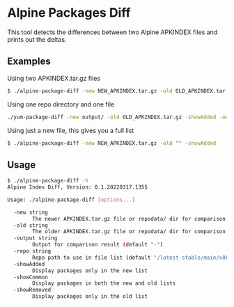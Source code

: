 # Alpine Packages Diff

This tool detects the differences between two Alpine APKINDEX files and prints out the deltas.

## Examples

Using two APKINDEX.tar.gz files
```bash
$ ./alpine-package-diff -new NEW_APKINDEX.tar.gz -old OLD_APKINDEX.tar.gz -showAdded
```

Using one repo directory and one file
```bash
./yum-package-diff -new output/ -old OLD_APKINDEX.tar.gz -showAdded -output filelist.txt
```

Using just a new file, this gives you a full list
```bash
$ ./alpine-package-diff -new NEW_APKINDEX.tar.gz -old "" -showAdded
```

## Usage
```bash
$ ./alpine-package-diff -h
Alpine Index Diff, Version: 0.1.20220317.1355

Usage: ./alpine-package-diff [options...]

  -new string
        The newer APKINDEX.tar.gz file or repodata/ dir for comparison (default "NEW_APKINDEX.tar.gz")
  -old string
        The older APKINDEX.tar.gz file or repodata/ dir for comparison (default "OLD_APKINDEX.tar.gz")
  -output string
        Output for comparison result (default "-")
  -repo string
        Repo path to use in file list (default "/latest-stable/main/x86_64")
  -showAdded
        Display packages only in the new list
  -showCommon
        Display packages in both the new and old lists
  -showRemoved
        Display packages only in the old list
```
